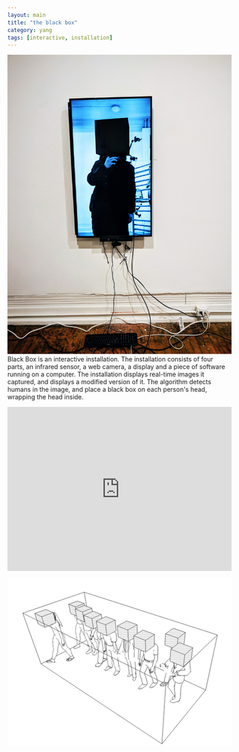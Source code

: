 ```yaml
---
layout: main
title: "the black box"
category: yang
tags: [interactive, installation]
---
```


![](/assets/image/yw/yw_blackbox_2.jpg)
Black Box is an interactive installation. The installation consists of four parts, an infrared sensor, a web camera, a display and a piece of software running on a computer. The installation displays real-time images it captured, and displays a modified version of it. The algorithm detects humans in the image, and place a black box on each person's head, wrapping the head inside.

<div style="padding:73.13% 0 0 0;position:relative;"><iframe src="https://player.vimeo.com/video/76033761?title=0&byline=0&portrait=0" style="position:absolute;top:0;left:0;width:100%;height:100%;" frameborder="0" allow="autoplay; fullscreen" allowfullscreen></iframe></div><script src="https://player.vimeo.com/api/player.js"></script>

![](/assets/image/yw/yw_blackbox_6.png)
